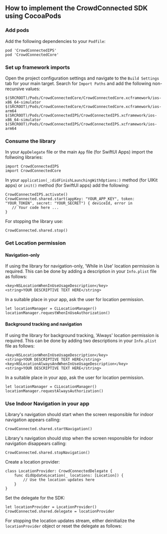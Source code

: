## How to implement the CrowdConnected SDK using CocoaPods

### Add pods
Add the following dependencies to your `Podfile`: 
```
pod 'CrowdConnectedIPS'
pod 'CrowdConnectedCore'
```

### Set up framework imports
Open the project configuration settings and navigate to the `Build Settings` tab for your main target.
Search for `Import Paths` and add the following non-recursive values:
```
$(SRCROOT)/Pods/CrowdConnectedCore/CrowdConnectedCore.xcframework/ios-x86_64-simulator
$(SRCROOT)/Pods/CrowdConnectedCore/CrowdConnectedCore.xcframework/ios-arm64
$(SRCROOT)/Pods/CrowdConnectedIPS/CrowdConnectedIPS.xcframework/ios-x86_64-simulator
$(SRCROOT)/Pods/CrowdConnectedIPS/CrowdConnectedIPS.xcframework/ios-arm64
```

### Consume the library
In your `AppDelegate` file or the main `App` file (for SwiftUI Apps) import the follwoing libraries:
```
import CrowdConnectedIPS
import CrowdConnectedCore
```

In your `application(_:didFinishLaunchingWithOptions:)` method (for UIKit apps) or `init()` method (for SwiftUI apps) add the following:
```
CrowdConnectedIPS.activate()
CrowdConnected.shared.start(appKey: "YOUR_APP_KEY", token: "YOUR_TOKEN", secret: "YOUR_SECRET") { deviceId, error in
   // Your code here ...
}
```

For stopping the library use:
```
CrowdConnected.shared.stop()
```

### Get Location permission

#### Navigation-only
If using the library for navigation-only, 'While in Use' location permission is required.
This can be done by adding a description in your `Info.plist` file as follows:
```
<key>NSLocationWhenInUseUsageDescription</key>	
<string>YOUR DESCRIPTIVE TEXT HERE</string>
```
In a suitable place in your app, ask the user for location permission.
```
let locationManager = CLLocationManager()
locationManager.requestWhenInUseAuthorization()
```

#### Background tracking and navigation

If using the library for background tracking, 'Always' location permission is required.
This can be done by adding two descriptions in your `Info.plist` file as follows:
```
<key>NSLocationWhenInUseUsageDescription</key>	
<string>YOUR DESCRIPTIVE TEXT HERE</string>
<key>NSLocationAlwaysAndWhenInUseUsageDescription</key>	
<string>YOUR DESCRIPTIVE TEXT HERE</string>
```
In a suitable place in your app, ask the user for location permission.
```
let locationManager = CLLocationManager()
locationManager.requestAlwaysAuthorization()
```

### Use Indoor Navigation in your app
Library's navigation should start when the screen responsible for indoor navigation appears calling:
```
CrowdConnected.shared.startNavigation()
```
Library's navigation should stop when the screen responsible for indoor navigation disappears calling:
```
CrowdConnected.shared.stopNavigation()
```
Create a location provider:
```
class LocationProvider: CrowdConnectedDelegate {
    func didUpdateLocation(_ locations: [Location]) {
        // Use the location updates here
    }
}
```
Set the delegate for the SDK:
```
let locationProvider = LocationProvider()
CrowdConnected.shared.delegate = locationProvider
```
For stopping the location updates stream, either deinitialize the `locationProvider` object or reset the delegate as follows:
```
